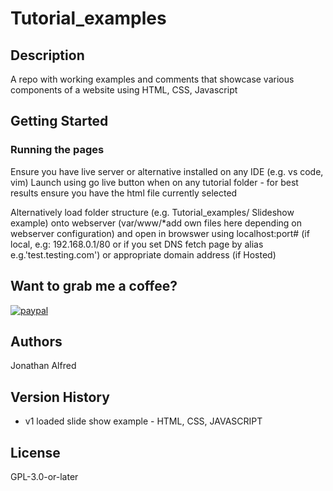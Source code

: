 # Tutorial_examples

## Description

 A repo with working examples and comments that showcase various components of a website using HTML, CSS, Javascript

## Getting Started

### Running the pages
Ensure you have live server or alternative installed on any IDE (e.g. vs code, vim)
Launch using go live button when on any tutorial folder - for best results ensure you have the html file currently selected

Alternatively load folder structure (e.g. Tutorial_examples/ Slideshow example) onto webserver (var/www/*add own files here depending on webserver configuration) and open in browswer using localhost:port# (if local, e.g: 192.168.0.1/80 or if you set DNS fetch page by alias e.g.'test.testing.com') or appropriate domain address (if Hosted)


## Want to grab me a coffee? 
[![paypal](https://www.paypalobjects.com/en_US/i/btn/btn_donateCC_LG.gif)](https://www.paypal.me/jonoalfred)


## Authors

Jonathan Alfred

## Version History

- v1
    loaded slide show example - HTML, CSS, JAVASCRIPT

## License

GPL-3.0-or-later
